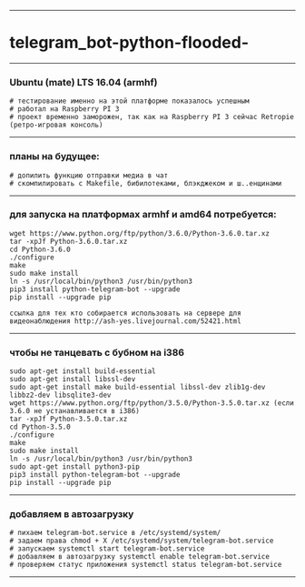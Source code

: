 ________________________________
# telegram_bot-python-flooded-
________________________________

### Ubuntu (mate) LTS 16.04 (armhf)

    # тестирование именно на этой платформе показалось успешным
    # работал на Raspberry PI 3
    # проект временно заморожен, так как на Raspberry PI 3 сейчас Retropie (ретро-игровая консоль)
________________________________

### планы на будущее:

    # допилить функцию отправки медиа в чат 
    # скомпилировать с Makefile, бибилотеками, блэкджеком и ш..енщинами
________________________________
### для запуска на платформах armhf и amd64 потребуется:
    wget https://www.python.org/ftp/python/3.6.0/Python-3.6.0.tar.xz
    tar -xpJf Python-3.6.0.tar.xz
    cd Python-3.6.0
    ./configure
    make
    sudo make install
    ln -s /usr/local/bin/python3 /usr/bin/python3
    pip3 install python-telegram-bot --upgrade
    pip install --upgrade pip

    ссылка для тех кто собирается использовать на сервере для видеонаблюдения http://ash-yes.livejournal.com/52421.html
________________________________
### чтобы не танцевать с бубном на i386
    sudo apt-get install build-essential
    sudo apt-get install libssl-dev
    sudo apt-get install make build-essential libssl-dev zlib1g-dev libbz2-dev libsqlite3-dev
    wget https://www.python.org/ftp/python/3.5.0/Python-3.5.0.tar.xz (если 3.6.0 не устанавливается в i386)
    tar -xpJf Python-3.5.0.tar.xz
    cd Python-3.5.0
    ./configure
    make
    sudo make install
    ln -s /usr/local/bin/python3 /usr/bin/python3
    sudo apt-get install python3-pip
    pip3 install python-telegram-bot --upgrade
    pip install --upgrade pip
________________________________
### добавляем в автозагрузку

    # пихаем telegram-bot.service в /etc/systemd/system/
    # задаем права chmod + X /etc/systemd/system/telegram-bot.service
    # запускаем systemctl start telegram-bot.service
    # добавляем в автозагрузку systemctl enable telegram-bot.service
    # проверяем статус приложения systemctl status telegram-bot.service
________________________________
